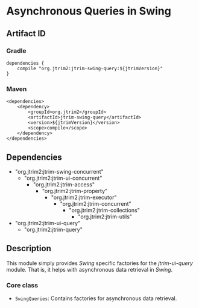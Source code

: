 Asynchronous Queries in Swing
=============================

Artifact ID
-----------

### Gradle

    dependencies {
        compile "org.jtrim2:jtrim-swing-query:${jtrimVersion}"
    }

### Maven

    <dependencies>
        <dependency>
            <groupId>org.jtrim2</groupId>
            <artifactId>jtrim-swing-query</artifactId>
            <version>${jtrimVersion}</version>
            <scope>compile</scope>
        </dependency>
    </dependencies>


Dependencies
------------

- "org.jtrim2:jtrim-swing-concurrent"
  - "org.jtrim2:jtrim-ui-concurrent"
    - "org.jtrim2:jtrim-access"
      - "org.jtrim2:jtrim-property"
        - "org.jtrim2:jtrim-executor"
          - "org.jtrim2:jtrim-concurrent"
            - "org.jtrim2:jtrim-collections"
              - "org.jtrim2:jtrim-utils"
- "org.jtrim2:jtrim-ui-query"
  - "org.jtrim2:jtrim-query"

Description
-----------

This module simply provides *Swing* specific factories for the
*jtrim-ui-query* module. That is, it helps with asynchronous data retrieval
in *Swing*.


### Core class ###

- `SwingQueries`: Contains factories for asynchronous data retrieval.
